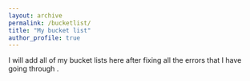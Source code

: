 ```yaml
---
layout: archive
permalink: /bucketlist/
title: "My bucket list"
author_profile: true
---
```


I will add all of my bucket lists here after fixing all the errors that I have going through . 